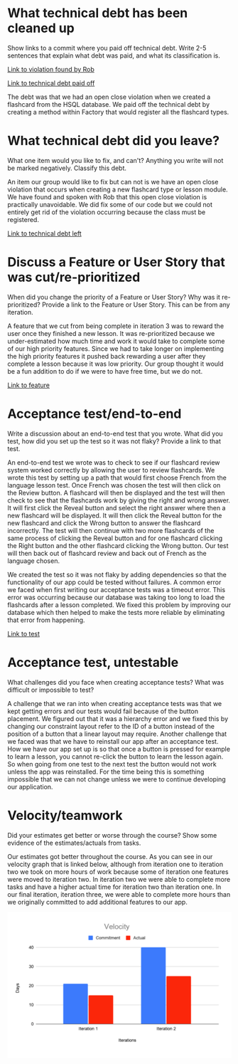 What technical debt has been cleaned up
========================================

Show links to a commit where you paid off technical debt. Write 2-5 sentences
that explain what debt was paid, and what its classification is.


[Link to violation found by Rob](https://code.cs.umanitoba.ca/3350-winter-2021-a01/3350-winter2021-a01-lingual-g5/-/issues/101)

[Link to technical debt paid off](https://code.cs.umanitoba.ca/3350-winter-2021-a01/3350-winter2021-a01-lingual-g5/-/blob/master/app/src/main/java/com/group5/lingual/logic/FlashcardFactory.java#L57)


The debt was that we had an open close violation when we created a flashcard from the HSQL database. We paid off the technical debt by creating a method within Factory that would register all the flashcard types.


What technical debt did you leave?
==================================

What one item would you like to fix, and can't? Anything you write will not
be marked negatively. Classify this debt.


An item our group would like to fix but can not is we have an open close violation that occurs when creating a new flashcard type or lesson module. We have found and spoken with Rob that this open close violation is practically unavoidable. We did fix some of our code but we could not entirely get rid of the violation occurring because the class must be registered.

[Link to technical debt left](https://code.cs.umanitoba.ca/3350-winter-2021-a01/3350-winter2021-a01-lingual-g5/-/blob/master/app/src/main/java/com/group5/lingual/presentation/lessonfragments/LessonFragmentFactory.java#L78)



Discuss a Feature or User Story that was cut/re-prioritized
============================================

When did you change the priority of a Feature or User Story? Why was it
re-prioritized? Provide a link to the Feature or User Story. This can be from any
iteration.


A feature that we cut from being complete in iteration 3 was to reward the user once they finished a new lesson. It was re-prioritized because we under-estimated how much time and work it would take to complete some of our high priority features. Since we had to take longer on implementing the high priority features it pushed back rewarding a user after they complete a lesson because it was low priority. Our group thought it would be a fun addition to do if we were to have free time, but we do not.

[Link to feature](https://code.cs.umanitoba.ca/3350-winter-2021-a01/3350-winter2021-a01-lingual-g5/-/issues/91)


Acceptance test/end-to-end
==========================

Write a discussion about an end-to-end test that you wrote. What did you test,
how did you set up the test so it was not flaky? Provide a link to that test.


An end-to-end test we wrote was to check to see if our flashcard review system worked correctly by allowing the user to review flashcards. We wrote this test by setting up a path that would first choose French from the language lesson test. Once French was chosen the test will then click on the Review button. A flashcard will then be displayed and the test will then check to see that the flashcards work by giving the right and wrong answer. It will first click the Reveal button and select the right answer where then a new flashcard will be displayed. It will then click the Reveal button for the new flashcard and click the Wrong button to answer the flashcard incorrectly. The test will then continue with two more flashcards of the same process of clicking the Reveal button and for one flashcard clicking the Right button and the other flashcard clicking the Wrong button. Our test will then back out of flashcard review and back out of French as the language chosen.  

We created the test so it was not flaky by adding dependencies so that the functionality of our app could be tested without failures. A common error we faced when first writing our acceptance tests was a timeout error. This error was occurring because our database was taking too long to load the flashcards after a lesson completed. We fixed this problem by improving our database which then helped to make the tests more reliable by eliminating that error from happening.

[Link to test](https://code.cs.umanitoba.ca/3350-winter-2021-a01/3350-winter2021-a01-lingual-g5/-/blob/master/app/src/androidTest/java/com/group5/lingual/presentation/FlashcardReviewTest.java#L36)


Acceptance test, untestable
===============

What challenges did you face when creating acceptance tests? What was difficult
or impossible to test?

A challenge that we ran into when creating acceptance tests was that we kept getting errors and our tests would fail because of the button placement. We figured out that it was a hierarchy error and we fixed this by changing our constraint layout refer to the ID of a button instead of the position of a button that a linear layout may require. Another challenge that we faced was that we have to reinstall our app after an acceptance test. How we have our app set up is so that once a button is pressed for example to learn a lesson, you cannot re-click the button to learn the lesson again. So when going from one test to the next test the button would not work unless the app was reinstalled. For the time being this is something impossible that we can not change unless we were to continue developing our application. 


Velocity/teamwork
=================

Did your estimates get better or worse through the course? Show some
evidence of the estimates/actuals from tasks.


Our estimates got better throughout the course. As you can see in our velocity graph that is linked below, although from iteration one to iteration two we took on more hours of work because some of iteration one features were moved to iteration two. In iteration two we were able to complete more tasks and have a higher actual time for iteration two than iteration one. In our final iteration, iteration three, we were able to complete more hours than we originally committed to add additional features to our app.

![Velocity Graph](retrospective_velocity_graph.png)